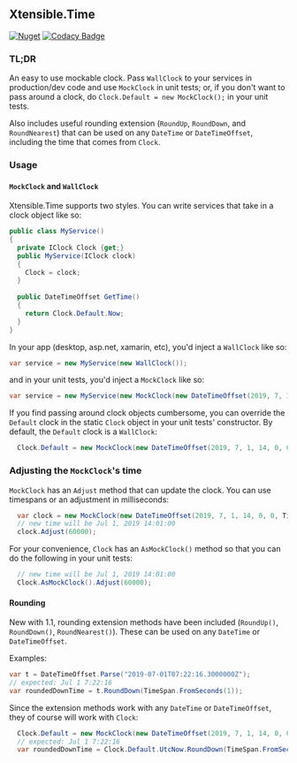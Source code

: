 ## Xtensible.Time
[![Nuget](https://img.shields.io/nuget/dt/Xtensible.Time.Clock.svg?logo=Nuget&style=flat-square)](https://www.nuget.org/packages/Xtensible.Time.Clock)
[![Codacy Badge](https://api.codacy.com/project/badge/Grade/aba95264062f4ab98724a5cf4daedff0)](https://www.codacy.com/manual/giometrix/Xtensible.Time.Clock?utm_source=github.com&amp;utm_medium=referral&amp;utm_content=giometrix/Xtensible.Time.Clock&amp;utm_campaign=Badge_Grade)
### TL;DR
An easy to use mockable clock. Pass `WallClock` to your services in production/dev code and use `MockClock` in unit tests; or, if you don't want to pass around a clock, do `Clock.Default = new MockClock();` in your unit tests.

Also includes useful rounding extension (`RoundUp`, `RoundDown`, and `RoundNearest`) that can be used on any `DateTime` or `DateTimeOffset`, including the time that comes from `Clock`.

### Usage
#### `MockClock` and `WallClock`
Xtensible.Time supports two styles.  You can write services that take in a clock object like so:
```csharp
public class MyService()
{
  private IClock Clock {get;}
  public MyService(IClock clock)
  {
    Clock = clock;
  }
  
  public DateTimeOffset GetTime()
  {
    return Clock.Default.Now;
  }
}
```

In your app (desktop, asp.net, xamarin, etc), you'd inject a `WallClock` like so:
```csharp
var service = new MyService(new WallClock());
```
and in your unit tests, you'd inject a `MockClock` like so:
```csharp
var service = new MyService(new MockClock(new DateTimeOffset(2019, 7, 1, 14, 0, 0, TimeSpan.Zero)));
```

If you find passing around clock objects cumbersome, you can override the `Default` clock in the static `Clock` object in your unit tests' constructor.  By default, the `Default` clock is a `WallClock`:
```csharp
  Clock.Default = new MockClock(new DateTimeOffset(2019, 7, 1, 14, 0, 0, TimeSpan.Zero));
```

### Adjusting the `MockClock`'s time
`MockClock` has an `Adjust` method that can update the clock.  You can use timespans or an adjustment in milliseconds:
```csharp
  var clock = new MockClock(new DateTimeOffset(2019, 7, 1, 14, 0, 0, TimeSpan.Zero));
  // new time will be Jul 1, 2019 14:01:00
  clock.Adjust(60000);
```

For your convenience, `Clock` has an `AsMockClock()` method so that you can do the following in your unit tests:
```csharp
  // new time will be Jul 1, 2019 14:01:00
  Clock.AsMockClock().Adjust(60000);
```

#### Rounding
New with 1.1, rounding extension methods have been included (`RoundUp()`, `RoundDown()`, `RoundNearest()`).  These can be used on any `DateTime` or `DateTimeOffset`.

Examples:
```csharp
var t = DateTimeOffset.Parse("2019-07-01T07:22:16.3000000Z");
// expected: Jul 1 7:22:16
var roundedDownTime = t.RoundDown(TimeSpan.FromSeconds(1));
```

Since the extension methods work with any `DateTime` or `DateTimeOffset`, they of course will work with `Clock`:
```csharp
  Clock.Default = new MockClock(new DateTimeOffset(2019, 7, 1, 14, 0, 0, TimeSpan.Zero));
  // expected: Jul 1 7:22:16
  var roundedDownTime = Clock.Default.UtcNow.RoundDown(TimeSpan.FromSeconds(1));
```
